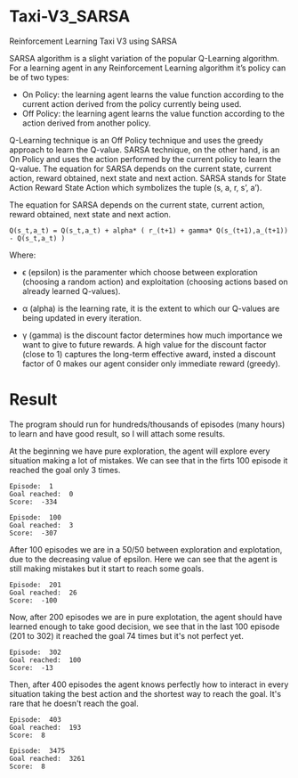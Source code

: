 # Taxi-V3_SARSA
Reinforcement Learning Taxi V3 using SARSA

SARSA algorithm is a slight variation of the popular Q-Learning algorithm. For a learning agent in any Reinforcement Learning algorithm it’s policy can be of two types:

- On Policy: the learning agent learns the value function according to the current action derived from the policy currently being used. 
- Off Policy: the learning agent learns the value function according to the action derived from another policy. 


Q-Learning technique is an Off Policy technique and uses the greedy approach to learn the Q-value. SARSA technique, on the other hand, is an On Policy and uses the action performed by the current policy to learn the Q-value.
The equation for SARSA depends on the current state, current action, reward obtained, next state and next action. SARSA stands for State Action Reward State Action which symbolizes the tuple (s, a, r, s’, a’).


The equation for SARSA depends on the current state, current action, reward obtained, next state and next action.

    Q(s_t,a_t) = Q(s_t,a_t) + alpha* ( r_(t+1) + gamma* Q(s_(t+1),a_(t+1)) - Q(s_t,a_t) )


Where:

- ϵ (epsilon) is the paramenter which choose between exploration (choosing a random action) and exploitation (choosing actions based on already learned Q-values). 

- α (alpha) is the learning rate, it is the extent to which our Q-values are being updated in every iteration.

- γ (gamma) is the discount factor  determines how much importance we want to give to future rewards. A high value for the discount factor (close to 1) captures the long-term effective award, insted a discount factor of 0 makes our agent consider only immediate reward (greedy).



# Result
The program should run for hundreds/thousands of episodes (many hours) to learn and have good result, so I will attach some results.

At the beginning we have pure exploration, the agent will explore every situation making a lot of mistakes. We can see that in the firts 100 episode it reached the goal only 3 times.

    Episode:  1
    Goal reached:  0
    Score:  -334

    Episode:  100
    Goal reached:  3
    Score:  -307

After 100 episodes we are in a 50/50 between exploration and explotation, due to the decreasing value of epsilon. Here we can see that the agent is still making mistakes but it start to reach some goals.

    Episode:  201
    Goal reached:  26
    Score:  -100

Now, after 200 episodes we are in pure explotation, the agent should have learned enough to take good decision, we see that in the last 100 episode (201 to 302) it reached the goal 74 times but it's not perfect yet.

    Episode:  302
    Goal reached:  100
    Score:  -13

Then, after 400 episodes the agent knows perfectly how to interact in every situation taking the best action and the shortest way to reach the goal. It's rare that he doesn't reach the goal.

    Episode:  403
    Goal reached:  193
    Score:  8

    Episode:  3475
    Goal reached:  3261
    Score:  8
